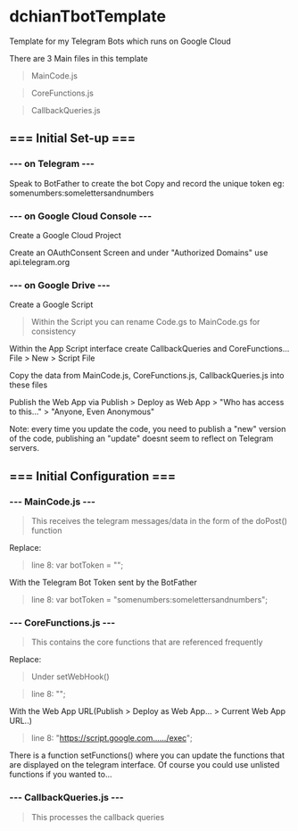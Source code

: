 # dchianTbotTemplate
Template for my Telegram Bots which runs on Google Cloud 

There are 3 Main files in this template
> MainCode.js

> CoreFunctions.js

> CallbackQueries.js

## === Initial Set-up ===
### --- on Telegram ---

Speak to BotFather to create the bot
Copy and record the unique token
eg: somenumbers:somelettersandnumbers

### --- on Google Cloud Console ---

Create a Google Cloud Project

Create an OAuthConsent Screen and under "Authorized Domains" use api.telegram.org

### --- on Google Drive ---

Create a Google Script

> Within the Script you can rename Code.gs to MainCode.gs for consistency

Within the App Script interface create CallbackQueries and CoreFunctions...
File > New > Script File

Copy the data from MainCode.js, CoreFunctions.js, CallbackQueries.js into these files

Publish the Web App via
Publish > Deploy as Web App > "Who has access to this..." > "Anyone, Even Anonymous"

Note: every time you update the code, you need to publish a "new" version of the code, publishing an "update" doesnt seem to reflect on Telegram servers.

## === Initial Configuration ===
### --- MainCode.js ---
> This receives the telegram messages/data in the form of the doPost() function

Replace:
> line 8: var botToken = ""; 

With the Telegram Bot Token sent by the BotFather

> line 8: var botToken = "somenumbers:somelettersandnumbers";

### --- CoreFunctions.js ---
> This contains the core functions that are referenced frequently

Replace:
> Under setWebHook() 

> line 8: ""; 

With the Web App URL(Publish > Deploy as Web App... > Current Web App URL..)

> line 8: "https://script.google.com....../exec";

There is a function setFunctions() where you can update the functions that are displayed on the telegram interface. Of course you could use unlisted functions if you wanted to...

### --- CallbackQueries.js ---
> This processes the callback queries
